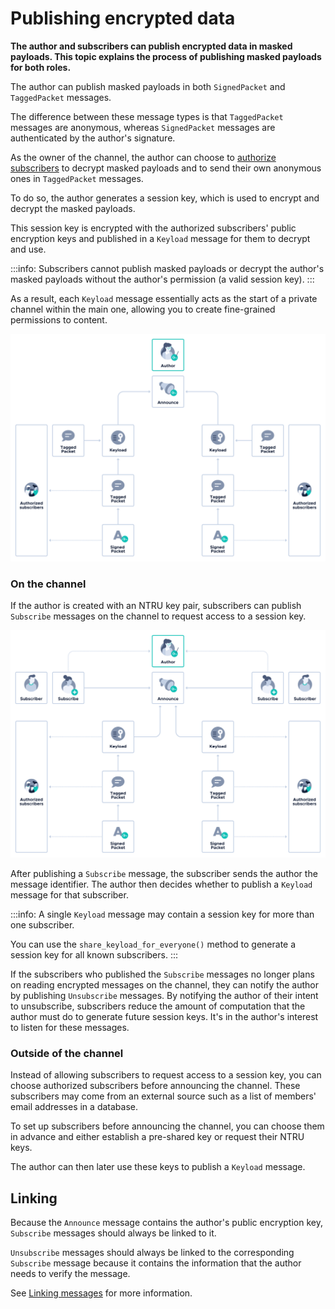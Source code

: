 # Publishing encrypted data

**The author and subscribers can publish encrypted data in masked payloads. This topic explains the process of publishing masked payloads for both roles.**

The author can publish masked payloads in both `SignedPacket` and `TaggedPacket` messages.

The difference between these message types is that `TaggedPacket` messages are anonymous, whereas `SignedPacket` messages are authenticated by the author's signature. 

As the owner of the channel, the author can choose to [authorize subscribers](../guides/authorizing-subscribers.md) to decrypt masked payloads and to send their own anonymous ones in `TaggedPacket` messages.

To do so, the author generates a session key, which is used to encrypt and decrypt the masked payloads.

This session key is encrypted with the authorized subscribers' public encryption keys and published in a `Keyload` message for them to decrypt and use.

:::info:
Subscribers cannot publish masked payloads or decrypt the author's masked payloads without the author's permission (a valid session key).
:::

As a result, each `Keyload` message essentially acts as the start of a private channel within the main one, allowing you to create fine-grained permissions to content. 

![Keyload message linked to an Announce message](../images/keyload-workflow.png)



### On the channel

If the author is created with an NTRU key pair, subscribers can publish  `Subscribe` messages on the channel to request access to a session key.

![Subscribe message linked to an Announce message](../images/subscribe-workflow.png)

After publishing a `Subscribe` message, the subscriber sends the author the message identifier. The author then decides whether to publish a `Keyload` message for that subscriber.

:::info:
A single `Keyload` message may contain a session key for more than one subscriber.

You can use the `share_keyload_for_everyone()` method to generate a session key for all known subscribers.
:::

If the subscribers who published the `Subscribe` messages no longer plans on reading encrypted messages on the channel, they can notify the author by publishing `Unsubscribe` messages. By notifying the author of their intent to unsubscribe, subscribers reduce the amount of computation that the author must do to generate future session keys. It's in the author's interest to listen for these messages.

### Outside of the channel

Instead of allowing subscribers to request access to a session key, you can choose authorized subscribers before announcing the channel. These subscribers may come from an external source such as a list of members' email addresses in a database.

To set up subscribers before announcing the channel, you can choose them in advance and either establish a pre-shared key or request their NTRU keys.

The author can then later use these keys to publish a `Keyload` message.

## Linking

Because the `Announce` message contains the author's public encryption key, `Subscribe` messages should always be linked to it.

`Unsubscribe` messages should always be linked to the corresponding `Subscribe` message because it contains the information that the author needs to verify the message.

See [Linking messages](../guides/linking-messages.md) for more information.